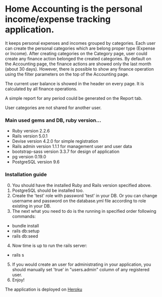 # Home Accounting is the personal income/expense tracking application.

It keeps personal expenses and incomes grouped by categories. Each user can create the personal categories which are belong proper type (Expense or Income). After creating categories on the Category page, user could create any finance action belonged the created categories.
By default on the Accounting page, the finance actions are showed only the last month (about 30 days). However, there is possible to show any finance operation using the filter parameters on the top of the Accounting page.

The current user balance is showed in the header on every page. It is calculated by all finance operations.

A simple report for any period could be generated on the Report tab.

User categories are not shared for another user.

### Main used gems and DB, ruby version...

* Ruby 				version 2.2.6
* Rails 			version 5.0.1
* Devise 			version 4.2.0 	for simple registration
* Rails admin 		version 1.1.1	for management user and user data
* bootstrap-sass 	version 3.3.7	for design of application
* pg 				version 0.19.0
* PostgreSQL		version 9.6

### Installation guide

0. You should have the installed Ruby and Rails version specified above.
1. PostgreSQL should be installed too.
2. Create the 'test' role with password 'test' in your DB. Or you can change username and password on the database.yml file according to role existing in your DB.
3. The next what you need to do is the running in specified order following commands: 
 - bundle install
 - rails db:setup
 - rails db:seed
4. Now time is up to run the rails server:
 - rails s
5. If you would create an user for administrating in your application, you should manually set 'true' in "users.admin" column of any registered user.
6. Enjoy!

The application is deployed on [Heroku](https://home-accounting.herokuapp.com)